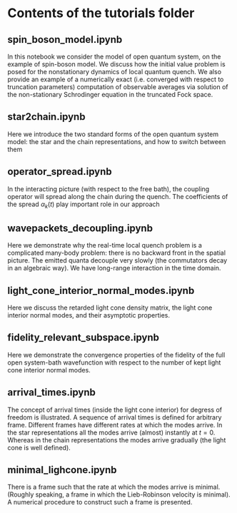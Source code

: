 # Contents of the tutorials folder

## spin_boson_model.ipynb

In this notebook we consider the model of open quantum system, on the example of spin-boson model.
We discuss how the initial value problem is posed for the nonstationary dynamics of local quantum quench.
We also provide an example of a numerically exact (i.e. converged with respect to truncation parameters)
computation of observable averages via solution of the non-stationary Schrodinger equation in the truncated Fock space.

## star2chain.ipynb

Here we introduce the two standard forms of the open quantum system model: the star and the chain representations, and how to switch between them

## operator_spread.ipynb

In the interacting picture (with respect to the free bath), the coupling operator will spread along the chain during the quench. The coefficients of the spread $\alpha_k\left(t\right)$ play important role in our approach

## wavepackets_decoupling.ipynb

Here we demonstrate why the real-time local quench problem is a complicated many-body problem: there is no backward front in the spatial picture. The emitted quanta decouple very slowly (the commutators decay in an algebraic way). We have long-range interaction in the time domain.

## light_cone_interior_normal_modes.ipynb

Here we discuss the retarded light cone density matrix, the light cone interior normal modes, and their asymptotic properties.

## fidelity_relevant_subspace.ipynb

Here we demonstrate the convergence properties of the fidelity of the full open system-bath wavefunction with respect to the number of kept light cone interior normal modes.

## arrival_times.ipynb

The concept of arrival times (inside the light cone interior) for degress of freedom is illustrated. A sequence of arrival times is defined for arbitrary frame. Different frames have different rates at which the modes arrive. In the star representations all the modes arrive (almost) instantly at $t=0$. Whereas in the chain representations the modes arrive gradually (the light cone is well defined).

## minimal_lighcone.ipynb

There is a frame such that the rate at which the modes arrive is minimal. (Roughly speaking, a frame in which the Lieb-Robinson velocity is minimal). A numerical procedure to construct such a frame is presented.


